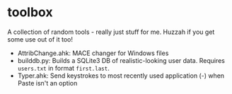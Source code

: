 # toolbox
A collection of random tools - really just stuff for me.  Huzzah if you get some use out of it too!

- AttribChange.ahk: MACE changer for Windows files
- builddb.py: Builds a SQLite3 DB of realistic-looking user data.  Requires `users.txt` in format `first.last`.
- Typer.ahk: Send keystrokes to most recently used application (<Alt>-<Tab>) when Paste isn't an option
